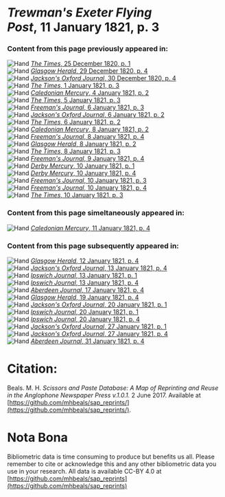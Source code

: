 # *Trewman's Exeter Flying Post*, 11 January 1821, p. 3  
  
### Content from this page previously appeared in:  
![Hand](http://scissorsandpaste.net/wp-content/uploads/2017/06/smallhandpointer.png) [*The Times*, 25 December 1820, p. 1](https://mhbeals.github.io/sap_html/The-Times/The-Times-25-December-1820-p-1)  
![Hand](http://scissorsandpaste.net/wp-content/uploads/2017/06/smallhandpointer.png) [*Glasgow Herald*, 29 December 1820, p. 4](https://mhbeals.github.io/sap_html/Glasgow-Herald/Glasgow-Herald-29-December-1820-p-4)  
![Hand](http://scissorsandpaste.net/wp-content/uploads/2017/06/smallhandpointer.png) [*Jackson's Oxford Journal*, 30 December 1820, p. 4](https://mhbeals.github.io/sap_html/Jackson's-Oxford-Journal/Jackson's-Oxford-Journal-30-December-1820-p-4)  
![Hand](http://scissorsandpaste.net/wp-content/uploads/2017/06/smallhandpointer.png) [*The Times*, 1 January 1821, p. 3](https://mhbeals.github.io/sap_html/The-Times/The-Times-1-January-1821-p-3)  
![Hand](http://scissorsandpaste.net/wp-content/uploads/2017/06/smallhandpointer.png) [*Caledonian Mercury*, 4 January 1821, p. 2](https://mhbeals.github.io/sap_html/Caledonian-Mercury/Caledonian-Mercury-4-January-1821-p-2)  
![Hand](http://scissorsandpaste.net/wp-content/uploads/2017/06/smallhandpointer.png) [*The Times*, 5 January 1821, p. 3](https://mhbeals.github.io/sap_html/The-Times/The-Times-5-January-1821-p-3)  
![Hand](http://scissorsandpaste.net/wp-content/uploads/2017/06/smallhandpointer.png) [*Freeman's Journal*, 6 January 1821, p. 3](https://mhbeals.github.io/sap_html/Freeman's-Journal/Freeman's-Journal-6-January-1821-p-3)  
![Hand](http://scissorsandpaste.net/wp-content/uploads/2017/06/smallhandpointer.png) [*Jackson's Oxford Journal*, 6 January 1821, p. 2](https://mhbeals.github.io/sap_html/Jackson's-Oxford-Journal/Jackson's-Oxford-Journal-6-January-1821-p-2)  
![Hand](http://scissorsandpaste.net/wp-content/uploads/2017/06/smallhandpointer.png) [*The Times*, 6 January 1821, p. 2](https://mhbeals.github.io/sap_html/The-Times/The-Times-6-January-1821-p-2)  
![Hand](http://scissorsandpaste.net/wp-content/uploads/2017/06/smallhandpointer.png) [*Caledonian Mercury*, 8 January 1821, p. 2](https://mhbeals.github.io/sap_html/Caledonian-Mercury/Caledonian-Mercury-8-January-1821-p-2)  
![Hand](http://scissorsandpaste.net/wp-content/uploads/2017/06/smallhandpointer.png) [*Freeman's Journal*, 8 January 1821, p. 4](https://mhbeals.github.io/sap_html/Freeman's-Journal/Freeman's-Journal-8-January-1821-p-4)  
![Hand](http://scissorsandpaste.net/wp-content/uploads/2017/06/smallhandpointer.png) [*Glasgow Herald*, 8 January 1821, p. 2](https://mhbeals.github.io/sap_html/Glasgow-Herald/Glasgow-Herald-8-January-1821-p-2)  
![Hand](http://scissorsandpaste.net/wp-content/uploads/2017/06/smallhandpointer.png) [*The Times*, 8 January 1821, p. 3](https://mhbeals.github.io/sap_html/The-Times/The-Times-8-January-1821-p-3)  
![Hand](http://scissorsandpaste.net/wp-content/uploads/2017/06/smallhandpointer.png) [*Freeman's Journal*, 9 January 1821, p. 4](https://mhbeals.github.io/sap_html/Freeman's-Journal/Freeman's-Journal-9-January-1821-p-4)  
![Hand](http://scissorsandpaste.net/wp-content/uploads/2017/06/smallhandpointer.png) [*Derby Mercury*, 10 January 1821, p. 1](https://mhbeals.github.io/sap_html/Derby-Mercury/Derby-Mercury-10-January-1821-p-1)  
![Hand](http://scissorsandpaste.net/wp-content/uploads/2017/06/smallhandpointer.png) [*Derby Mercury*, 10 January 1821, p. 4](https://mhbeals.github.io/sap_html/Derby-Mercury/Derby-Mercury-10-January-1821-p-4)  
![Hand](http://scissorsandpaste.net/wp-content/uploads/2017/06/smallhandpointer.png) [*Freeman's Journal*, 10 January 1821, p. 3](https://mhbeals.github.io/sap_html/Freeman's-Journal/Freeman's-Journal-10-January-1821-p-3)  
![Hand](http://scissorsandpaste.net/wp-content/uploads/2017/06/smallhandpointer.png) [*Freeman's Journal*, 10 January 1821, p. 4](https://mhbeals.github.io/sap_html/Freeman's-Journal/Freeman's-Journal-10-January-1821-p-4)  
![Hand](http://scissorsandpaste.net/wp-content/uploads/2017/06/smallhandpointer.png) [*The Times*, 10 January 1821, p. 3](https://mhbeals.github.io/sap_html/The-Times/The-Times-10-January-1821-p-3)  
  
### Content from this page simeltaneously appeared in:  
![Hand](http://scissorsandpaste.net/wp-content/uploads/2017/06/smallhandpointer.png) [*Caledonian Mercury*, 11 January 1821, p. 4](https://mhbeals.github.io/sap_html/Caledonian-Mercury/Caledonian-Mercury-11-January-1821-p-4)  
  
### Content from this page subsequently appeared in:  
![Hand](http://scissorsandpaste.net/wp-content/uploads/2017/06/smallhandpointer.png) [*Glasgow Herald*, 12 January 1821, p. 4](https://mhbeals.github.io/sap_html/Glasgow-Herald/Glasgow-Herald-12-January-1821-p-4)  
![Hand](http://scissorsandpaste.net/wp-content/uploads/2017/06/smallhandpointer.png) [*Jackson's Oxford Journal*, 13 January 1821, p. 4](https://mhbeals.github.io/sap_html/Jackson's-Oxford-Journal/Jackson's-Oxford-Journal-13-January-1821-p-4)  
![Hand](http://scissorsandpaste.net/wp-content/uploads/2017/06/smallhandpointer.png) [*Ipswich Journal*, 13 January 1821, p. 1](https://mhbeals.github.io/sap_html/Ipswich-Journal/Ipswich-Journal-13-January-1821-p-1)  
![Hand](http://scissorsandpaste.net/wp-content/uploads/2017/06/smallhandpointer.png) [*Ipswich Journal*, 13 January 1821, p. 4](https://mhbeals.github.io/sap_html/Ipswich-Journal/Ipswich-Journal-13-January-1821-p-4)  
![Hand](http://scissorsandpaste.net/wp-content/uploads/2017/06/smallhandpointer.png) [*Aberdeen Journal*, 17 January 1821, p. 4](https://mhbeals.github.io/sap_html/Aberdeen-Journal/Aberdeen-Journal-17-January-1821-p-4)  
![Hand](http://scissorsandpaste.net/wp-content/uploads/2017/06/smallhandpointer.png) [*Glasgow Herald*, 19 January 1821, p. 4](https://mhbeals.github.io/sap_html/Glasgow-Herald/Glasgow-Herald-19-January-1821-p-4)  
![Hand](http://scissorsandpaste.net/wp-content/uploads/2017/06/smallhandpointer.png) [*Jackson's Oxford Journal*, 20 January 1821, p. 1](https://mhbeals.github.io/sap_html/Jackson's-Oxford-Journal/Jackson's-Oxford-Journal-20-January-1821-p-1)  
![Hand](http://scissorsandpaste.net/wp-content/uploads/2017/06/smallhandpointer.png) [*Ipswich Journal*, 20 January 1821, p. 1](https://mhbeals.github.io/sap_html/Ipswich-Journal/Ipswich-Journal-20-January-1821-p-1)  
![Hand](http://scissorsandpaste.net/wp-content/uploads/2017/06/smallhandpointer.png) [*Ipswich Journal*, 20 January 1821, p. 4](https://mhbeals.github.io/sap_html/Ipswich-Journal/Ipswich-Journal-20-January-1821-p-4)  
![Hand](http://scissorsandpaste.net/wp-content/uploads/2017/06/smallhandpointer.png) [*Jackson's Oxford Journal*, 27 January 1821, p. 1](https://mhbeals.github.io/sap_html/Jackson's-Oxford-Journal/Jackson's-Oxford-Journal-27-January-1821-p-1)  
![Hand](http://scissorsandpaste.net/wp-content/uploads/2017/06/smallhandpointer.png) [*Jackson's Oxford Journal*, 27 January 1821, p. 4](https://mhbeals.github.io/sap_html/Jackson's-Oxford-Journal/Jackson's-Oxford-Journal-27-January-1821-p-4)  
![Hand](http://scissorsandpaste.net/wp-content/uploads/2017/06/smallhandpointer.png) [*Aberdeen Journal*, 31 January 1821, p. 4](https://mhbeals.github.io/sap_html/Aberdeen-Journal/Aberdeen-Journal-31-January-1821-p-4)  


# Citation: 

Beals. M. H. *Scissors and Paste Database: A Map of Reprinting and Reuse in the Anglophone Newspaper Press v.1.0.1.* 2 June 2017. Available at [https://github.com/mhbeals/sap_reprints/](https://github.com/mhbeals/sap_reprints/). 

# Nota Bona

Bibliometric data is time consuming to produce but benefits us all. Please remember to cite or acknowledge this and any other bibliometric data you use in your research. All data is available CC-BY 4.0 at [https://github.com/mhbeals/sap_reprints](https://github.com/mhbeals/sap_reprints)